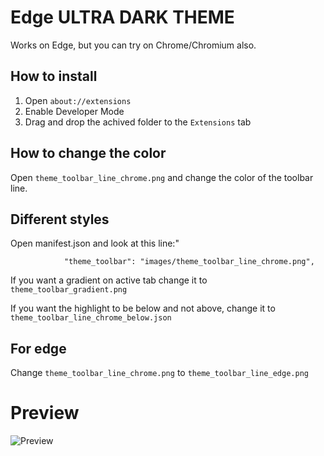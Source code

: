 # Edge ULTRA DARK THEME 
Works on Edge, but you can try on Chrome/Chromium also.

## How to install

1. Open `about://extensions`
2. Enable Developer Mode
3. Drag and drop the achived folder to the `Extensions` tab

## How to change the color

Open `theme_toolbar_line_chrome.png` and change the color of the toolbar line.

## Different styles

Open manifest.json and look at this line:"

```            "theme_toolbar": "images/theme_toolbar_line_chrome.png",```

If you want a gradient on active tab change it to `theme_toolbar_gradient.png`

If you want the highlight to be below and not above, change it to `theme_toolbar_line_chrome_below.json`

## For edge
Change `theme_toolbar_line_chrome.png` to `theme_toolbar_line_edge.png`

# Preview

![Preview](https://github.com/user-attachments/assets/ea50ac61-52c5-4d97-8cb6-e54cd46e835d)